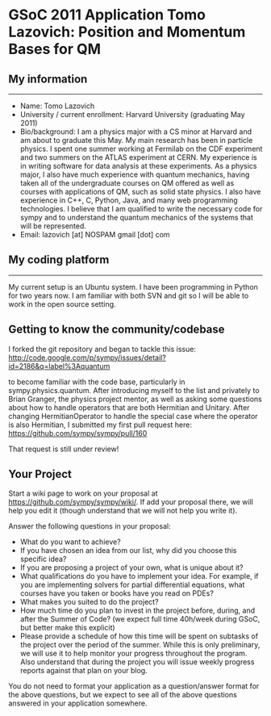 GSoC 2011 Application Tomo Lazovich: Position and Momentum Bases for QM
==============================

## My information
---

* Name: Tomo Lazovich
* University / current enrollment: Harvard University (graduating May 2011)
* Bio/background: I am a physics major with a CS minor at Harvard and am about to graduate this May. My main research has been in particle physics. I spent one summer working at Fermilab on the CDF experiment and two summers on the ATLAS experiment at CERN. My experience is in writing software for data analysis at these experiments. As a physics major, I also have much experience with quantum mechanics, having taken all of the undergraduate courses on QM offered as well as courses with applications of QM, such as solid state physics. I also have experience in C++, C, Python, Java, and many web programming technologies. I believe that I am qualified to write the necessary code for sympy and to understand the quantum mechanics of the systems that will be represented. 
* Email: lazovich [at] NOSPAM gmail [dot] com
    
    
## My coding platform
------------------
My current setup is an Ubuntu system. I have been programming in Python for two years now. I am familiar with both SVN and git so I will be able to work in the open source setting. 

Getting to know the community/codebase
---------------

I forked the git repository and began to tackle this issue: http://code.google.com/p/sympy/issues/detail?id=2186&q=label%3Aquantum

to become familiar with the code base, particularly in sympy.physics.quantum. After introducing myself to the list and privately to Brian Granger, the physics project mentor, as well as asking some questions about how to handle operators that are both Hermitian and Unitary. After changing HermitianOperator to handle the special case where the operator is also Hermitian, I submitted my first pull request here: https://github.com/sympy/sympy/pull/160

That request is still under review!

Your Project
------------

Start a wiki page to work on your proposal at
https://github.com/sympy/sympy/wiki/. If add your proposal there, we
will help you edit it (though understand that we will not help you write
it).

Answer the following questions in your proposal:


* What do you want to achieve?
* If you have chosen an idea from our list, why did you choose this specific
  idea?
* If you are proposing a project of your own, what is unique about it?
* What qualifications do you have to implement your idea.  For example, if you
  are implementing solvers for partial differential equations, what courses
  have you taken or books have you read on PDEs?
* What makes you suited to do the project?
* How much time do you plan to invest in the project before, during, and after
  the Summer of Code? (we expect full time 40h/week during GSoC, but better
  make this explicit)
* Please provide a schedule of how this time will be spent on subtasks
  of the project over the period of the summer. While this is only
  preliminary, we will use it to help monitor your progress throughout
  the program.  Also understand that during the project you will issue
  weekly progress reports against that plan on your blog.

You do not need to format your application as a question/answer format
for the above questions, but we expect to see all of the above questions
answered in your application somewhere.
